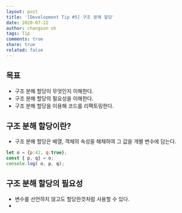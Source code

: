 ```yaml
---
layout: post
title: '[Development Tip #5] 구조 분해 할당'
date: 2020-07-22
author: changsun oh
tags: Tip 
comments: true
share: true
related: false
---
```


## 목표 
* 구조 분해 할당이 무엇인지 이해한다. 
* 구조 분해 할당의 필요성을 이해한다.
* 구조 분해 할당을 이용해 코드를 리팩토링한다.

## 구조 분해 할당이란? 
* 구조 분해 할당은 배열, 객체의 속성을 해채하여 그 값을 개별 변수에 담는다.  

```javascript 
let o = {p:42, q:true};
const { p, q} = o;
console.log( o, p, q);
```

## 구조 분해 할당의 필요성 
* 변수를 선언하지 않고도 할당한것처럼 사용할 수 있다. 
* 